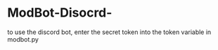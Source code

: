 # ModBot-Disocrd-
to use the discord bot, enter the secret token into the token variable in modbot.py
